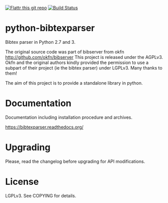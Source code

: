 [![Flattr this git repo](http://api.flattr.com/button/flattr-badge-large.png)](https://flattr.com/submit/auto?user_id=fboulogne&url=https://github.com/sciunto/python-bibtexparser&title=python-bibtexparser&language=&tags=github&category=software)
[![Build Status](https://secure.travis-ci.org/sciunto/python-bibtexparser.png)](http://travis-ci.org/sciunto/python-bibtexparser)

python-bibtexparser
===================

Bibtex parser in Python 2.7 and 3.

The original source code was part of bibserver from okfn
http://github.com/okfn/bibserver
This project is released under the AGPLv3. Okfn and the original authors
kindly provided the permission to use a subpart of their project
(ie the bibtex parser) under LGPLv3. Many thanks to them!

The aim of this project is to provide a standalone library in python.

Documentation
=============

Documentation including installation procedure and archives.

https://bibtexparser.readthedocs.org/

Upgrading
=========

Please, read the changelog before upgrading for API modifications.

License
=======

LGPLv3. See COPYING for details.


